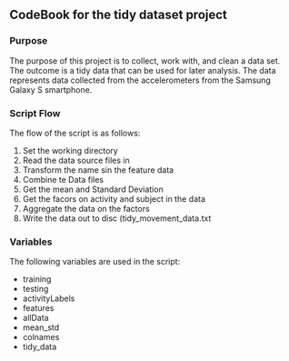 <h2>CodeBook for the tidy dataset project</h2>
<h3>Purpose</h3>
<p>
The purpose of this project is to collect, work with, and clean a data set. The outcome is a tidy data that can be used for later analysis. The data represents data collected from the accelerometers from the Samsung Galaxy S smartphone.
</p>
<h3>Script Flow</h3>
<p>
The flow of the script is as follows:
<ol>
<li>Set the working directory</li>
<li>Read the data source files in</li>
<li>Transform the name sin the feature data</li>
<li>Combine te Data files</li>
<li>Get the mean and Standard Deviation</li>
<li>Get the facors on activity and subject in the data</li>
<li>Aggregate the data on the factors</li>
<li>Write the data out to disc (tidy_movement_data.txt</li>
</ol>
</p>
<h3>Variables</h3>
<p>
The following variables are used in the script:
<ul>
<li>training</li>
<li>testing</li>
<li>activityLabels</li>
<li>features</li>
<li>allData</li>
<li>mean_std</li>
<li>colnames</li>
<li>tidy_data</li>
</ul>
